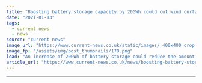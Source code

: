 ```yaml
---
title: "Boosting battery storage capacity by 20GWh could cut wind curtailment by 50%"
date: "2021-01-13"
tags: 
  - current news
  - news
source: "current news"
image_url: "https://www.current-news.co.uk/static/images/_400x400_crop_center-center/Anesco_Battery22.png"
image_fp: "/assets/img/post_thumbnails/178.png"
lead: "​An increase of 20GWh of battery storage could reduce the amount of wasted wind power in Great Britain by 50%, according to new analysis from LCP."
article_url: "https://www.current-news.co.uk/news/boosting-battery-storage-capacity-by-20gwh-could-cut-wind-curtailment-by-50?utm_source=rss-feeds&utm_medium=rss&utm_campaign=rss"
---
```


---
